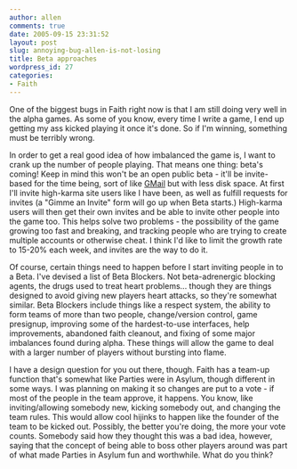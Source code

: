 ```yaml
---
author: allen
comments: true
date: 2005-09-15 23:31:52
layout: post
slug: annoying-bug-allen-is-not-losing
title: Beta approaches
wordpress_id: 27
categories:
- Faith
---
```


One of the biggest bugs in Faith right now is that I am still doing very well in the alpha games. As some of you know, every time I write a game, I end up getting my ass kicked playing it once it's done. So if I'm winning, something must be terribly wrong.

In order to get a real good idea of how imbalanced the game is, I want to crank up the number of people playing. That means one thing: beta's coming! Keep in mind this won't be an open public beta - it'll be invite-based for the time being, sort of like [GMail](http://gmail.com/) but with less disk space. At first I'll invite high-karma site users like I have been, as well as fulfill requests for invites (a "Gimme an Invite" form will go up when Beta starts.) High-karma users will then get their own invites and be able to invite other people into the game too. This helps solve two problems - the possibility of the game growing too fast and breaking, and tracking people who are trying to create multiple accounts or otherwise cheat. I think I'd like to limit the growth rate to 15-20% each week, and invites are the way to do it.

Of course, certain things need to happen before I start inviting people in to a Beta.  I've devised a list of Beta Blockers.  Not beta-adrenergic blocking agents, the drugs used to treat heart problems... though they are things designed to avoid giving new players heart attacks, so they're somewhat similar. Beta Blockers include things like a respect system, the ability to form teams of more than two people, change/version control, game presignup, improving some of the hardest-to-use interfaces, help improvements, abandoned faith cleanout, and fixing of some major imbalances found during alpha. These things will allow the game to deal with a larger number of players without bursting into flame.

I have a design question for you out there, though. Faith has a team-up function that's somewhat like Parties were in Asylum, though different in some ways. I was planning on making it so changes are put to a vote - if most of the people in the team approve, it happens. You know, like inviting/allowing somebody new, kicking somebody out, and changing the team rules. This would allow cool hijinks to happen like the founder of the team to be kicked out. Possibly, the better you're doing, the more your vote counts. Somebody said how they thought this was a bad idea, however, saying that the concept of being able to boss other players around was part of what made Parties in Asylum fun and worthwhile. What do you think?
